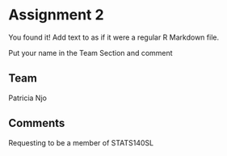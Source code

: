 # Assignment 2

You found it!  Add text to as if it were a regular R Markdown file.

Put your name in the Team Section and comment

## Team

Patricia Njo

## Comments

Requesting to be a member of STATS140SL
